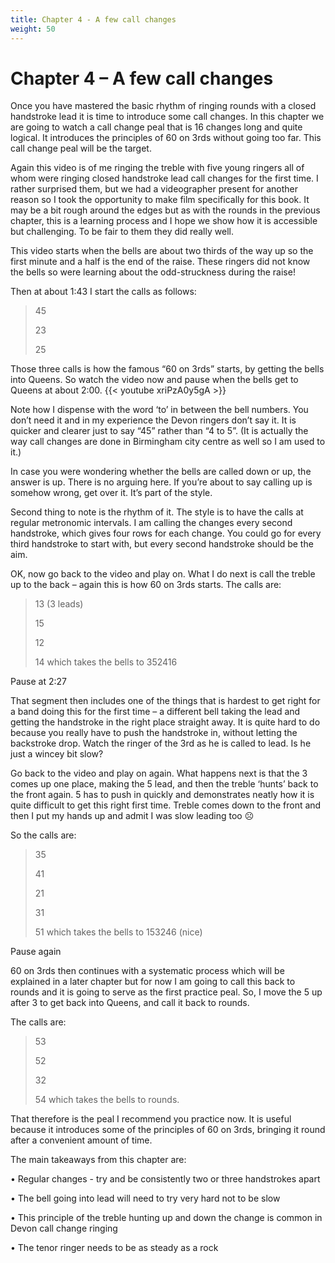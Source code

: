 ```yaml
---
title: Chapter 4 - A few call changes
weight: 50
---
```


# Chapter 4 – A few call changes

Once you have mastered the basic rhythm of ringing rounds with a closed handstroke lead it is time to introduce some call changes. In this chapter we are going to watch a call change peal that is 16 changes long and quite logical. It introduces the principles of 60 on 3rds without going too far. This call change peal will be the target.

Again this video is of me ringing the treble with five young ringers all of whom were ringing closed handstroke lead call changes for the first time. I rather surprised them, but we had a videographer present for another reason so I took the opportunity to make film specifically for this book. It may be a bit rough around the edges but as with the rounds in the previous chapter, this is a learning process and I hope we show how it is accessible but challenging. To be fair to them they did really well.

This video starts when the bells are about two thirds of the way up so the first minute and a half is the end of the raise. These ringers did not know the bells so were learning about the odd-struckness during the raise!

Then at about 1:43 I start the calls as follows:

> 45
> 
> 23
> 
> 25
> 
Those three calls is how the famous “60 on 3rds” starts, by getting the bells into Queens. 
So watch the video now and pause when the bells get to Queens at about 2:00.
{{< youtube xriPzA0y5gA >}}

Note how I dispense with the word ‘to’ in between the bell numbers. You don’t need it and in my experience the Devon ringers don’t say it. It is quicker and clearer just to say “45” rather than “4 to 5”. (It is actually the way call changes are done in Birmingham city centre as well so I am used to it.)

In case you were wondering whether the bells are called down or up, the answer is up. There is no arguing here. If you’re about to say calling up is somehow wrong, get over it. It’s part of the style.

Second thing to note is the rhythm of it. The style is to have the calls at regular metronomic intervals. I am calling the changes every second handstroke, which gives four rows for each change. You could go for every third handstroke to start with, but every second handstroke should be the aim.

OK, now go back to the video and play on. What I do next is call the treble up to the back – again this is how 60 on 3rds starts. The calls are:

> 13 (3 leads)
> 
> 15
>
> 12
>
> 14  which takes the bells to 352416
> 
Pause at 2:27

That segment then includes one of the things that is hardest to get right for a band doing this for the first time – a different bell taking the lead and getting the handstroke in the right place straight away. It is quite hard to do because you really have to push the handstroke in, without letting the backstroke drop. Watch the ringer of the 3rd as he is called to lead. Is he just a wincey bit slow?

Go back to the video and play on again. What happens next is that the 3 comes up one place, making the 5 lead, and then the treble ‘hunts’ back to the front again. 5 has to push in quickly and demonstrates neatly how it is quite difficult to get this right first time. Treble comes down to the front and then I put my hands up and admit I was slow leading too ☹

So the calls are:

> 35
> 
> 41
> 
> 21
> 
> 31
> 
> 51  which takes the bells to 153246 (nice)

Pause again

60 on 3rds then continues with a systematic process which will be explained in a later chapter but for now I am going to call this back to rounds and it is going to serve as the first practice peal. So, I move the 5 up after 3 to get back into Queens, and call it back to rounds. 

The calls are:

> 53
> 
> 52
> 
> 32
> 
> 54  which takes the bells to rounds. 

That therefore is the peal I recommend you practice now. It is useful because it introduces some of the principles of 60 on 3rds, bringing it round after a convenient amount of time.

The main takeaways from this chapter are:

•	Regular changes - try and be consistently two or three handstrokes apart

•	The bell going into lead will need to try very hard not to be slow

•	This principle of the treble hunting up and down the change is common in Devon call change ringing

•	The tenor ringer needs to be as steady as a rock

